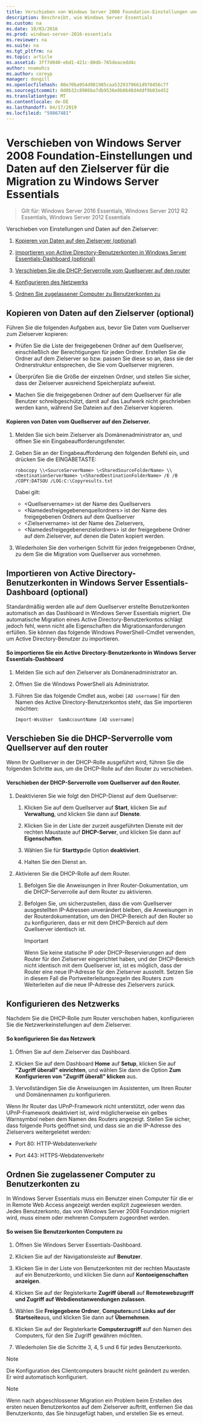 ```yaml
---
title: Verschieben von Windows Server 2008 Foundation-Einstellungen und Daten auf den Zielserver für die Migration zu Windows Server Essentials
description: Beschreibt, wie Windows Server Essentials
ms.custom: na
ms.date: 10/03/2016
ms.prod: windows-server-2016-essentials
ms.reviewer: na
ms.suite: na
ms.tgt_pltfrm: na
ms.topic: article
ms.assetid: 3ff7d040-ebd1-421c-80db-765deacedd4c
author: nnamuhcs
ms.author: coreyp
manager: dongill
ms.openlocfilehash: 80e70ba954d981985caa5329379661d978456c7f
ms.sourcegitcommit: 0d0b32c8986ba7db9536e0b8648d4ddf9b03e452
ms.translationtype: MT
ms.contentlocale: de-DE
ms.lasthandoff: 04/17/2019
ms.locfileid: "59867481"
---
```

# <a name="move-windows-server-2008-foundation-settings-and-data-to-the-destination-server-for-windows-server-essentials-migration"></a>Verschieben von Windows Server 2008 Foundation-Einstellungen und Daten auf den Zielserver für die Migration zu Windows Server Essentials

>Gilt für: Windows Server 2016 Essentials, Windows Server 2012 R2 Essentials, Windows Server 2012 Essentials

Verschieben von Einstellungen und Daten auf den Zielserver: 

1.  [Kopieren von Daten auf den Zielserver (optional)](Move-Windows-Server-2008-Foundation-settings-and-data-to-the-Destination-Server-for-Windows-Server-Essentials-migration.md#BKMK_CopyData)  
  
2.  [Importieren von Active Directory-Benutzerkonten in Windows Server Essentials-Dashboard (optional)](Move-Windows-Server-2008-Foundation-settings-and-data-to-the-Destination-Server-for-Windows-Server-Essentials-migration.md#BKMK_ImportADaccounts)  
  
3.  [Verschieben Sie die DHCP-Serverrolle vom Quellserver auf den router](Move-Windows-Server-2008-Foundation-settings-and-data-to-the-Destination-Server-for-Windows-Server-Essentials-migration.md#BKMK_MoveDHCP)  
  
4.  [Konfigurieren des Netzwerks](Move-Windows-Server-2008-Foundation-settings-and-data-to-the-Destination-Server-for-Windows-Server-Essentials-migration.md#BKMK_Network)  
  
5.  [Ordnen Sie zugelassener Computer zu Benutzerkonten zu](Move-Windows-Server-2008-Foundation-settings-and-data-to-the-Destination-Server-for-Windows-Server-Essentials-migration.md#BKMK_MapPermittedComputers)  
  
##  <a name="BKMK_CopyData"></a> Kopieren von Daten auf den Zielserver (optional)  
 Führen Sie die folgenden Aufgaben aus, bevor Sie Daten vom Quellserver zum Zielserver kopieren:  
  
-   Prüfen Sie die Liste der freigegebenen Ordner auf dem Quellserver, einschließlich der Berechtigungen für jeden Ordner. Erstellen Sie die Ordner auf dem Zielserver so bzw. passen Sie diese so an, dass sie der Ordnerstruktur entsprechen, die Sie vom Quellserver migrieren.  
  
-   Überprüfen Sie die Größe der einzelnen Ordner, und stellen Sie sicher, dass der Zielserver ausreichend Speicherplatz aufweist.  
  
-   Machen Sie die freigegebenen Ordner auf dem Quellserver für alle Benutzer schreibgeschützt, damit auf das Laufwerk nicht geschrieben werden kann, während Sie Dateien auf den Zielserver kopieren.  
  
#### <a name="to-copy-data-from-the-source-server-to-the-destination-server"></a>Kopieren von Daten vom Quellserver auf den Zielserver.  
  
1.  Melden Sie sich beim Zielserver als Domänenadministrator an, und öffnen Sie ein Eingabeaufforderungsfenster.  
  
2.  Geben Sie an der Eingabeaufforderung den folgenden Befehl ein, und drücken Sie die EINGABETASTE:  
  
    `robocopy \\<SourceServerName> \<SharedSourceFolderName> \\<DestinationServerName> \<SharedDestinationFolderName> /E /B /COPY:DATSOU /LOG:C:\Copyresults.txt`  
  
     Dabei gilt:
     - \<Quellservername\> ist der Name des Quellservers
     - \<Namedesfreigegebenenquellordners\> ist der Name des freigegebenen Ordners auf dem Quellserver
     - \<Zielservername\> ist der Name des Zielservers,
     - \<Namedesfreigegebenenzielordners\> ist der freigegebene Ordner auf dem Zielserver, auf denen die Daten kopiert werden.  
  
3.  Wiederholen Sie den vorherigen Schritt für jeden freigegebenen Ordner, zu dem Sie die Migration vom Quellserver aus vornehmen.  
  
##  <a name="BKMK_ImportADaccounts"></a> Importieren von Active Directory-Benutzerkonten in Windows Server Essentials-Dashboard (optional)  
 Standardmäßig werden alle auf dem Quellserver erstellte Benutzerkonten automatisch an das Dashboard in Windows Server Essentials migriert. Die automatische Migration eines Active Directory-Benutzerkontos schlägt jedoch fehl, wenn nicht alle Eigenschaften die Migrationsanforderungen erfüllen. Sie können das folgende Windows PowerShell-Cmdlet verwenden, um Active Directory-Benutzer zu importieren.  
  
#### <a name="to-import-an-active-directory-user-account-to-the-windows-server-essentials-dashboard"></a>So importieren Sie ein Active Directory-Benutzerkonto in Windows Server Essentials-Dashboard  
  
1.  Melden Sie sich auf den Zielserver als Domänenadministrator an.  
  
2.  Öffnen Sie die Windows PowerShell als Administrator.  
  
3.  Führen Sie das folgende Cmdlet aus, wobei `[AD username]` für den Namen des Active Directory-Benutzerkontos steht, das Sie importieren möchten:  
  
     `Import-WssUser  SamAccountName [AD username]`  
  
##  <a name="BKMK_MoveDHCP"></a> Verschieben Sie die DHCP-Serverrolle vom Quellserver auf den router  
 Wenn Ihr Quellserver in der DHCP-Rolle ausgeführt wird, führen Sie die folgenden Schritte aus, um die DHCP-Rolle auf den Router zu verschieben.  
  
#### <a name="to-move-the-dhcp-role-from-the-source-server-to-the-router"></a>Verschieben der DHCP-Serverrolle vom Quellserver auf den Router.  
  
1.  Deaktivieren Sie wie folgt den DHCP-Dienst auf dem Quellserver:  
  
    1.  Klicken Sie auf dem Quellserver auf **Start**, klicken Sie auf **Verwaltung**, und klicken Sie dann auf **Dienste**.  
  
    2.  Klicken Sie in der Liste der zurzeit ausgeführten Dienste mit der rechten Maustaste auf **DHCP-Server**, und klicken Sie dann auf **Eigenschaften**.  
  
    3.  Wählen Sie für **Starttyp**die Option **deaktiviert**.  
  
    4.  Halten Sie den Dienst an.  
  
2.  Aktivieren Sie die DHCP-Rolle auf dem Router.  
  
    1.  Befolgen Sie die Anweisungen in Ihrer Router-Dokumentation, um die DHCP-Serverrolle auf dem Router zu aktivieren.  
  
    2.  Befolgen Sie, um sicherzustellen, dass die vom Quellserver ausgestellten IP-Adressen unverändert bleiben, die Anweisungen in der Routerdokumentation, um den DHCP-Bereich auf den Router so zu konfigurieren, dass er mit dem DHCP-Bereich auf dem Quellserver identisch ist.  
  
        > [!IMPORTANT]
        >  Wenn Sie keine statische IP oder DHCP-Reservierungen auf dem Router für den Zielserver eingerichtet haben, und der DHCP-Bereich nicht identisch mit dem Quellserver ist, ist es möglich, dass der Router eine neue IP-Adresse für den Zielserver ausstellt. Setzen Sie in diesem Fall die Portweiterleitungsregeln des Routers zum Weiterleiten auf die neue IP-Adresse des Zielservers zurück.  
  
##  <a name="BKMK_Network"></a> Konfigurieren des Netzwerks  
 Nachdem Sie die DHCP-Rolle zum Router verschoben haben, konfigurieren Sie die Netzwerkeinstellungen auf dem Zielserver.  
  
#### <a name="to-configure-the-network"></a>So konfigurieren Sie das Netzwerk  
  
1.  Öffnen Sie auf dem Zielserver das Dashboard.  
  
2.  Klicken Sie auf dem Dashboard **Home** auf **Setup**, klicken Sie auf **"Zugriff überall" einrichten**, und wählen Sie dann die Option **Zum Konfigurieren von "Zugriff überall" klicken** aus.  
  
3.  Vervollständigen Sie die Anweisungen im Assistenten, um Ihren Router und Domänennamen zu konfigurieren.  
  
 Wenn Ihr Router das UPnP-Framework nicht unterstützt, oder wenn das UPnP-Framework deaktiviert ist, wird möglicherweise ein gelbes Warnsymbol neben dem Namen des Routers angezeigt. Stellen Sie sicher, dass folgende Ports geöffnet sind, und dass sie an die IP-Adresse des Zielservers weitergeleitet werden:  
  
-   Port 80: HTTP-Webdatenverkehr  
  
-   Port 443: HTTPS-Webdatenverkehr  
  
##  <a name="BKMK_MapPermittedComputers"></a> Ordnen Sie zugelassener Computer zu Benutzerkonten zu  
 In Windows Server Essentials muss ein Benutzer einen Computer für die er in Remote Web Access angezeigt werden explizit zugewiesen werden. Jedes Benutzerkonto, das von Windows Server 2008 Foundation migriert wird, muss einem oder mehreren Computern zugeordnet werden.  
  
#### <a name="to-map-user-accounts-to-computers"></a>So weisen Sie Benutzerkonten Computern zu  
  
1.  Öffnen Sie Windows Server Essentials-Dashboard.  
  
2.  Klicken Sie auf der Navigationsleiste auf **Benutzer**.  
  
3.  Klicken Sie in der Liste von Benutzerkonten mit der rechten Maustaste auf ein Benutzerkonto, und klicken Sie dann auf **Kontoeigenschaften anzeigen**.  
  
4.  Klicken Sie auf der Registerkarte **Zugriff überall** auf **Remotewebzugriff und Zugriff auf Webdienstanwendungen zulassen**.  
  
5.  Wählen Sie **Freigegebene Ordner**, **Computers**und **Links auf der Startseite**aus, und klicken Sie dann auf **Übernehmen**.  
  
6.  Klicken Sie auf der Registerkarte **Computerzugriff** auf den Namen des Computers, für den Sie Zugriff gewähren möchten.  
  
7.  Wiederholen Sie die Schritte 3, 4, 5 und 6 für jedes Benutzerkonto.  
  
> [!NOTE]
>  Die Konfiguration des Clientcomputers braucht nicht geändert zu werden. Er wird automatisch konfiguriert.  
  
> [!NOTE]
>  Wenn nach abgeschlossener Migration ein Problem beim Erstellen des ersten neuen Benutzerkontos auf dem Zielserver auftritt, entfernen Sie das Benutzerkonto, das Sie hinzugefügt haben, und erstellen Sie es erneut.
